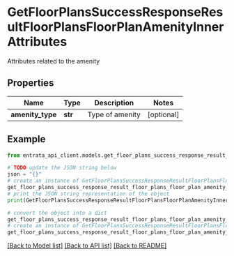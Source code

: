 # GetFloorPlansSuccessResponseResultFloorPlansFloorPlanAmenityInnerAttributes

Attributes related to the amenity

## Properties

Name | Type | Description | Notes
------------ | ------------- | ------------- | -------------
**amenity_type** | **str** | Type of amenity | [optional] 

## Example

```python
from entrata_api_client.models.get_floor_plans_success_response_result_floor_plans_floor_plan_amenity_inner_attributes import GetFloorPlansSuccessResponseResultFloorPlansFloorPlanAmenityInnerAttributes

# TODO update the JSON string below
json = "{}"
# create an instance of GetFloorPlansSuccessResponseResultFloorPlansFloorPlanAmenityInnerAttributes from a JSON string
get_floor_plans_success_response_result_floor_plans_floor_plan_amenity_inner_attributes_instance = GetFloorPlansSuccessResponseResultFloorPlansFloorPlanAmenityInnerAttributes.from_json(json)
# print the JSON string representation of the object
print(GetFloorPlansSuccessResponseResultFloorPlansFloorPlanAmenityInnerAttributes.to_json())

# convert the object into a dict
get_floor_plans_success_response_result_floor_plans_floor_plan_amenity_inner_attributes_dict = get_floor_plans_success_response_result_floor_plans_floor_plan_amenity_inner_attributes_instance.to_dict()
# create an instance of GetFloorPlansSuccessResponseResultFloorPlansFloorPlanAmenityInnerAttributes from a dict
get_floor_plans_success_response_result_floor_plans_floor_plan_amenity_inner_attributes_from_dict = GetFloorPlansSuccessResponseResultFloorPlansFloorPlanAmenityInnerAttributes.from_dict(get_floor_plans_success_response_result_floor_plans_floor_plan_amenity_inner_attributes_dict)
```
[[Back to Model list]](../README.md#documentation-for-models) [[Back to API list]](../README.md#documentation-for-api-endpoints) [[Back to README]](../README.md)


